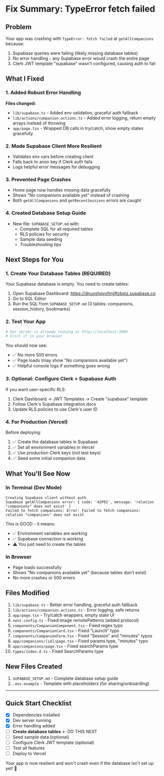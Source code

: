 # Fix Summary: TypeError fetch failed

## Problem

Your app was crashing with `TypeError: fetch failed` at `getAllCompanions` because:

1. Supabase queries were failing (likely missing database tables)
2. No error handling - any Supabase error would crash the entire page
3. Clerk JWT template "supabase" wasn't configured, causing auth to fail

## What I Fixed

### 1. Added Robust Error Handling

**Files changed:**

- `lib/supabase.ts` - Added env validation, graceful auth fallback
- `lib/actions/companion.actions.ts` - Added error logging, return empty arrays instead of throwing
- `app/page.tsx` - Wrapped DB calls in try/catch, show empty states gracefully

### 2. Made Supabase Client More Resilient

- Validates env vars before creating client
- Falls back to anon key if Clerk auth fails
- Logs helpful error messages for debugging

### 3. Prevented Page Crashes

- Home page now handles missing data gracefully
- Shows "No companions available yet" instead of crashing
- Both `getAllCompanions` and `getRecentSessions` errors are caught

### 4. Created Database Setup Guide

- New file: `SUPABASE_SETUP.md` with:
  - Complete SQL for all required tables
  - RLS policies for security
  - Sample data seeding
  - Troubleshooting tips

## Next Steps for You

### 1. Create Your Database Tables (REQUIRED)

Your Supabase database is empty. You need to create tables:

1. Open Supabase Dashboard: https://dnuoshqyxfmjjftzbpiz.supabase.co
2. Go to SQL Editor
3. Run the SQL from `SUPABASE_SETUP.md` (3 tables: companions, session_history, bookmarks)

### 2. Test Your App

```powershell
# Dev server is already running at http://localhost:3000
# Visit it in your browser
```

You should now see:

- ✅ No more 500 errors
- ✅ Page loads (may show "No companions available yet")
- ✅ Helpful console logs if something goes wrong

### 3. Optional: Configure Clerk + Supabase Auth

If you want user-specific RLS:

1. Clerk Dashboard → JWT Templates → Create "supabase" template
2. Follow Clerk's Supabase integration docs
3. Update RLS policies to use Clerk's user ID

### 4. For Production (Vercel)

Before deploying:

1. ✅ Create the database tables in Supabase
2. ✅ Set all environment variables in Vercel
3. ✅ Use production Clerk keys (not test keys)
4. ✅ Seed some initial companion data

## What You'll See Now

### In Terminal (Dev Mode)

```
Creating Supabase client without auth
Supabase getAllCompanions error: { code: '42P01', message: 'relation "companions" does not exist' }
Failed to fetch companions: Error: Failed to fetch companions: relation "companions" does not exist
```

This is GOOD - it means:

- ✅ Environment variables are working
- ✅ Supabase connection is working
- ⚠️ You just need to create the tables

### In Browser

- Page loads successfully
- Shows "No companions available yet" (because tables don't exist)
- No more crashes or 500 errors

## Files Modified

1. `lib/supabase.ts` - Better error handling, graceful auth fallback
2. `lib/actions/companion.actions.ts` - Error logging, safe returns
3. `app/page.tsx` - Try/catch wrappers, empty state UI
4. `next.config.ts` - Fixed image remotePatterns (added protocol)
5. `components/CompanionComponent.tsx` - Fixed regex typo
6. `components/CompanionCard.tsx` - Fixed "Launch" typo
7. `components/CompanionForm.tsx` - Fixed "Session" and "minutes" typos
8. `app/companions/[id]/page.tsx` - Fixed params type, "minutes" typo
9. `app/companions/page.tsx` - Fixed searchParams type
10. `types/index.d.ts` - Fixed SearchParams type

## New Files Created

1. `SUPABASE_SETUP.md` - Complete database setup guide
2. `.env.example` - Template with placeholders (for sharing/onboarding)

---

## Quick Start Checklist

- [x] Dependencies installed
- [x] Dev server running
- [x] Error handling added
- [ ] **Create database tables** ← DO THIS NEXT
- [ ] Seed sample data (optional)
- [ ] Configure Clerk JWT template (optional)
- [ ] Test all features
- [ ] Deploy to Vercel

Your app is now resilient and won't crash even if the database isn't set up yet! 🎉
